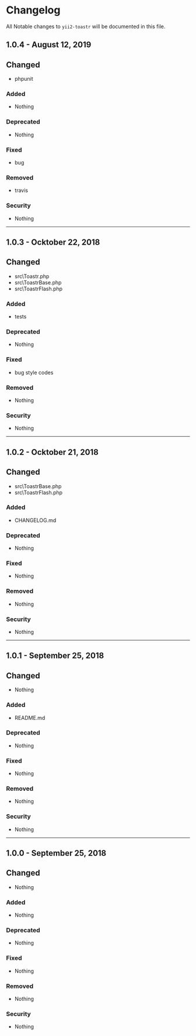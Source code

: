 # Changelog

All Notable changes to `yii2-toastr` will be documented in this file.

## 1.0.4 - August 12, 2019

## Changed
- phpunit

### Added
- Nothing

### Deprecated
- Nothing

### Fixed
- bug

### Removed
- travis

### Security
- Nothing

---

## 1.0.3 - Ocktober 22, 2018

## Changed
- src\\Toastr.php
- src\\ToastrBase.php
- src\\ToastrFlash.php

### Added
- tests

### Deprecated
- Nothing

### Fixed
- bug style codes

### Removed
- Nothing

### Security
- Nothing

---

## 1.0.2 - Ocktober 21, 2018

## Changed
- src\\ToastrBase.php
- src\\ToastrFlash.php

### Added
- CHANGELOG.md

### Deprecated
- Nothing

### Fixed
- Nothing

### Removed
- Nothing

### Security
- Nothing

---

## 1.0.1 - September 25, 2018

## Changed
- Nothing

### Added
- README.md

### Deprecated
- Nothing

### Fixed
- Nothing

### Removed
- Nothing

### Security
- Nothing

---

## 1.0.0 - September 25, 2018

## Changed
- Nothing

### Added
- Nothing

### Deprecated
- Nothing

### Fixed
- Nothing

### Removed
- Nothing

### Security
- Nothing

